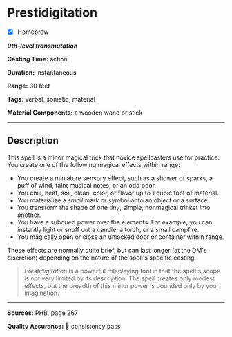 # Prestidigitation

- [x] Homebrew

***0th-level transmutation***

**Casting Time:** action

**Duration:** instantaneous

**Range:** 30 feet

**Tags:** verbal, somatic, material

**Material Components:** a wooden wand or stick

---

## Description
This spell is a minor magical trick that novice spellcasters use for practice.
You create one of the following magical effects within range:
- You create a miniature sensory effect, such as a shower of sparks, a puff of wind, faint musical notes, or an odd odor.
- You chill, heat, soil, clean, color, or flavor up to 1 cubic foot of material.
- You materialize a *small* mark or symbol onto an object or a surface.
- You transform the shape of one *tiny*, simple, nonmagical trinket into another.
- You have a subdued power over the elements.
	For example, you can instantly light or snuff out a candle, a torch, or a small campfire.
- You magically open or close an unlocked door or container within range.

These effects are normally quite brief, but can last longer (at the DM's discretion) depending on the nature of the spell's specific casting.

> *Prestidigitation* is a powerful roleplaying tool in that the spell's scope is not very limited by its description.
> The spell creates only modest effects, but the breadth of this minor power is bounded only by your imagination.

---

**Sources:** PHB, page 267

**Quality Assurance:** :star2: consistency pass
